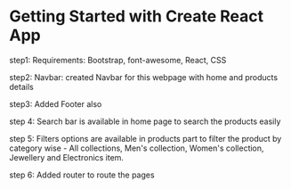 # Getting Started with Create React App

step1: Requirements: Bootstrap, font-awesome, React, CSS

step2: Navbar: created Navbar for this webpage with home and products details

step3: Added Footer also

step 4: Search bar is available in home page to search the products easily

step 5: Filters options are available in products part to filter the product by category wise - All collections, Men's collection, Women's collection, Jewellery and Electronics item.

step 6: Added router to route the pages

